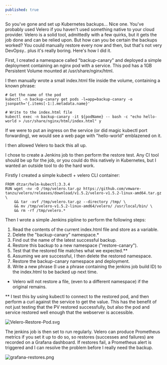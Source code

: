 ```yaml
---
published: true
---
```

So you've gone and set up Kubernetes backups... Nice one. You've probably used Velero if you haven't used something native to your cloud provider. Velero is a solid tool, admittedly with a few quirks, but it gets the job done and can be relied upon. But how can you be certain the backups worked? You could manually restore every now and then, but that's not very DevOpsy.. plus it's really boring. Here's how I did it.

First, I created a namespace called "backup-canary" and deployed a simple deployment containing an nginx pod with a service. This pod has a 1GB Persistent Volume mounted at /usr/share/nginx/html.

I then manually wrote a small index.html file inside the volume, containing a known phrase:

``` terminal?comments
# Get the name of the pod
kubectl -n backup-canary get pods -l=app=backup-canary -o jsonpath='{.items[-1:].metadata.name}'

# Write to the index.html file
kubectl exec -n backup-canary -it ${podName} -- bash -c "echo hello-world > /usr/share/nginx/html/index.html" y
```
If we were to put an ingress on the service (or did magic kubectl port forwarding), we would see a web page with "hello-world" emblazened on it.

I then allowed Velero to back this all up.

I chose to create a Jenkins job to then perform the restore test. Any CI tool should be up for the job, or you could do this natively in Kubernetes, but I wanted an outside tool to do the hard work.

Firstly I created a simple kubectl + velero CLI container:

``` docker
FROM dtzar/helm-kubectl:3.3.4
RUN wget -nv -O /tmp/velero.tar.gz https://github.com/vmware-tanzu/velero/releases/download/v1.5.2/velero-v1.5.2-linux-amd64.tar.gz \
    && tar -xvf /tmp/velero.tar.gz --directory /tmp/ \
    && mv /tmp/velero-v1.5.2-linux-amd64/velero/ /usr/local/bin/ \
    && rm -rf /tmp/velero.*
```

Then I wrote a simple Jenkins pipline to perform the following steps:

1. Read the contents of the current index.html file and store as a variable.
2. Delete the "backup-canary" namespace.*
3. Find out the name of the latest successful backup.
4. Restore this backup to a new namespace ("restore-canary").
5. Test that the restored file matches what we expected.**
6. Assuming we are successful, I then delete the restored namespace.
7. Restore the backup-canary namespace and deployment.
8. Write a new phrase (I use a phrase containing the jenkins job build ID) to the index.html to be backed up next time.

* Velero will not restore a file, (even to a different namespace) if the original remains.

** I test this by using kubectl to connect to the restored pod, and then perform a curl against the service to get the value. This has the benefit of not just testing that the PV restored successfully, but also the pod and service restored well enough that the webserver is accessible.

![Velero-Restore-Pod.svg]({{site.baseurl}}/images/Velero-Restore-Pod.svg)

The jenkins job is then set to run regularly. Velero can produce Prometheus metrics if you set it up to do so, so restores (successes and failures) are recorded on a Grafana dashboard. If restores fail, a Prometheus alert is triggered and I can resolve the problem before I really need the backup.

![grafana-restores.png]({{site.baseurl}}/images/grafana-restores.png)
